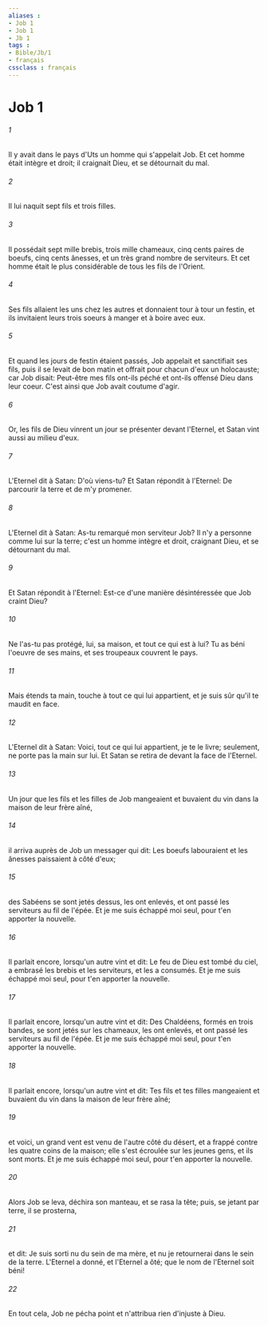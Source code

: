 ```yaml
---
aliases : 
- Job 1
- Job 1
- Jb 1
tags : 
- Bible/Jb/1
- français
cssclass : français
---
```


# Job 1

###### 1
Il y avait dans le pays d'Uts un homme qui s'appelait Job. Et cet homme était intègre et droit; il craignait Dieu, et se détournait du mal.
###### 2
Il lui naquit sept fils et trois filles.
###### 3
Il possédait sept mille brebis, trois mille chameaux, cinq cents paires de boeufs, cinq cents ânesses, et un très grand nombre de serviteurs. Et cet homme était le plus considérable de tous les fils de l'Orient.
###### 4
Ses fils allaient les uns chez les autres et donnaient tour à tour un festin, et ils invitaient leurs trois soeurs à manger et à boire avec eux.
###### 5
Et quand les jours de festin étaient passés, Job appelait et sanctifiait ses fils, puis il se levait de bon matin et offrait pour chacun d'eux un holocauste; car Job disait: Peut-être mes fils ont-ils péché et ont-ils offensé Dieu dans leur coeur. C'est ainsi que Job avait coutume d'agir.
###### 6
Or, les fils de Dieu vinrent un jour se présenter devant l'Eternel, et Satan vint aussi au milieu d'eux.
###### 7
L'Eternel dit à Satan: D'où viens-tu? Et Satan répondit à l'Eternel: De parcourir la terre et de m'y promener.
###### 8
L'Eternel dit à Satan: As-tu remarqué mon serviteur Job? Il n'y a personne comme lui sur la terre; c'est un homme intègre et droit, craignant Dieu, et se détournant du mal.
###### 9
Et Satan répondit à l'Eternel: Est-ce d'une manière désintéressée que Job craint Dieu?
###### 10
Ne l'as-tu pas protégé, lui, sa maison, et tout ce qui est à lui? Tu as béni l'oeuvre de ses mains, et ses troupeaux couvrent le pays.
###### 11
Mais étends ta main, touche à tout ce qui lui appartient, et je suis sûr qu'il te maudit en face.
###### 12
L'Eternel dit à Satan: Voici, tout ce qui lui appartient, je te le livre; seulement, ne porte pas la main sur lui. Et Satan se retira de devant la face de l'Eternel.
###### 13
Un jour que les fils et les filles de Job mangeaient et buvaient du vin dans la maison de leur frère aîné,
###### 14
il arriva auprès de Job un messager qui dit: Les boeufs labouraient et les ânesses paissaient à côté d'eux;
###### 15
des Sabéens se sont jetés dessus, les ont enlevés, et ont passé les serviteurs au fil de l'épée. Et je me suis échappé moi seul, pour t'en apporter la nouvelle.
###### 16
Il parlait encore, lorsqu'un autre vint et dit: Le feu de Dieu est tombé du ciel, a embrasé les brebis et les serviteurs, et les a consumés. Et je me suis échappé moi seul, pour t'en apporter la nouvelle.
###### 17
Il parlait encore, lorsqu'un autre vint et dit: Des Chaldéens, formés en trois bandes, se sont jetés sur les chameaux, les ont enlevés, et ont passé les serviteurs au fil de l'épée. Et je me suis échappé moi seul, pour t'en apporter la nouvelle.
###### 18
Il parlait encore, lorsqu'un autre vint et dit: Tes fils et tes filles mangeaient et buvaient du vin dans la maison de leur frère aîné;
###### 19
et voici, un grand vent est venu de l'autre côté du désert, et a frappé contre les quatre coins de la maison; elle s'est écroulée sur les jeunes gens, et ils sont morts. Et je me suis échappé moi seul, pour t'en apporter la nouvelle.
###### 20
Alors Job se leva, déchira son manteau, et se rasa la tête; puis, se jetant par terre, il se prosterna,
###### 21
et dit: Je suis sorti nu du sein de ma mère, et nu je retournerai dans le sein de la terre. L'Eternel a donné, et l'Eternel a ôté; que le nom de l'Eternel soit béni!
###### 22
En tout cela, Job ne pécha point et n'attribua rien d'injuste à Dieu.
